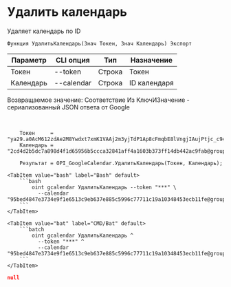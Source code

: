 ﻿---
sidebar_position: 5
---

# Удалить календарь
 Удаляет календарь по ID



`Функция УдалитьКалендарь(Знач Токен, Знач Календарь) Экспорт`

  | Параметр | CLI опция | Тип | Назначение |
  |-|-|-|-|
  | Токен | --token | Строка | Токен |
  | Календарь | --calendar | Строка | ID календаря |

  
  Возвращаемое значение:   Соответствие Из КлючИЗначение - сериализованный JSON ответа от Google

<br/>




```bsl title="Пример кода"
    Токен     = "ya29.a0AcM612zdAe2M8Ywdxt7xmK1VAAj2m3yjTdP1Ap8cFmqbE8lVngjIAujPtjc_c94MCuKNLfn7MSssBd6NfMXDQDrHMUv7Fgjp7cjuXk68n...";
    Календарь = "2cd4d2b5dc7a898d4f1d65956b5ccca32841aff4a1603b373ff14db442ac9fab@group.calendar.google.com";

    Результат = OPI_GoogleCalendar.УдалитьКалендарь(Токен, Календарь);
```
    

 <Tabs>
  
    <TabItem value="bash" label="Bash" default>
        ```bash
            oint gcalendar УдалитьКалендарь --token "***" \
              --calendar "95bed4847e3734e9f1e6513c9eb637e885c5996c77711c19a10348453ecb11fe@group.calendar.google.com"
        ```
    </TabItem>
  
    <TabItem value="bat" label="CMD/Bat" default>
        ```batch
            oint gcalendar УдалитьКалендарь ^
              --token "***" ^
              --calendar "95bed4847e3734e9f1e6513c9eb637e885c5996c77711c19a10348453ecb11fe@group.calendar.google.com"
        ```
    </TabItem>
</Tabs>


```json title="Результат"
null
```
